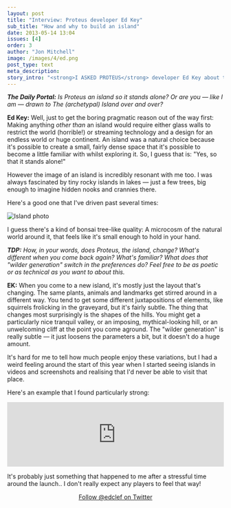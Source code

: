 ```yaml
---
layout: post
title: "Interview: Proteus developer Ed Key"
sub_title: "How and why to build an island"
date: 2013-05-14 13:04
issues: [4]
order: 3
author: "Jon Mitchell"
image: /images/4/ed.png
post_type: text
meta_description: 
story_intro: "<strong>I ASKED PROTEUS</strong> developer Ed Key about the technical and artistic reasons Proteus is an island."
---
```

***The Daily Portal:** Is Proteus an island so it stands alone? Or are you — like I am — drawn to The (archetypal) Island over and over?*

**Ed Key:** Well, just to get the boring pragmatic reason out of the way first: Making anything *other than* an island would require either glass walls to restrict the world (horrible!) or streaming technology and a design for an endless world or huge continent. An island was a natural choice because it's possible to create a small, fairly dense space that it's possible to become a little familiar with whilst exploring it. So, I guess that is: "Yes, so that it stands alone!"

However the image of an island is incredibly resonant with me too. I was always fascinated by tiny rocky islands in lakes — just a few trees, big enough to imagine hidden nooks and crannies there.

Here's a good one that I've driven past several times:

<div>
    <img src='/images/4/edsisland.jpg' alt='Island photo'>
</div>

I guess there's a kind of bonsai tree-like quality: A microcosm of the natural world around it, that feels like it's small enough to hold in your hand.

***TDP:** How, in your words, does Proteus, the island, change? What's different when you come back again? What's familiar? What does that "wilder generation" switch in the preferences do? Feel free to be as poetic or as technical as you want to about this.*

**EK:** When you come to a new island, it's mostly just the layout that's changing. The same plants, animals and landmarks get stirred around in a different way. You tend to get some different juxtapositions of elements, like squirrels frolicking in the graveyard, but it's fairly subtle. The thing that changes most surprisingly is the shapes of the hills. You might get a particularly nice tranquil valley, or an imposing, mythical-looking hill, or an unwelcoming cliff at the point you come aground. The "wilder generation" is really subtle — it just loosens the parameters a bit, but it doesn't do a huge amount.

It's hard for me to tell how much people enjoy these variations, but I had a weird feeling around the start of this year when I started seeing islands in videos and screenshots and realising that I'd never be able to visit that place.

Here's an example that I found particularly strong:

<div class="flex-video">
  <iframe width="100%" src="http://www.youtube.com/embed/1rW_n2FhWms" frameborder="0" allowfullscreen></iframe>
</div>

It's probably just something that happened to me after a stressful time around the launch.. I don't really expect any players to feel that way!

<center><p><a href='https://twitter.com/edclef'>Follow @edclef on Twitter</a></p></center>